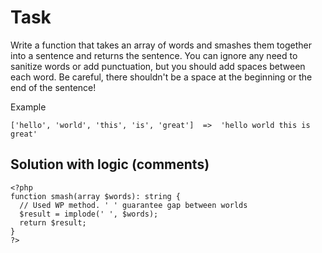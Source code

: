 # Task 

Write a function that takes an array of words and smashes them together into a sentence and returns the sentence. You can ignore any need to sanitize words or add punctuation, 
but you should add spaces between each word. Be careful, there shouldn't be a space at the beginning or the end of the sentence!

Example
```
['hello', 'world', 'this', 'is', 'great']  =>  'hello world this is great'
```

## Solution with logic (comments)

```
<?php
function smash(array $words): string {
  // Used WP method. ' ' guarantee gap between worlds 
  $result = implode(' ', $words);
  return $result;
}
?>
```
